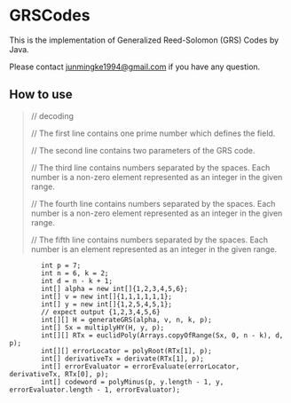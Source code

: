# GRSCodes

This is the implementation of Generalized Reed-Solomon (GRS) Codes by Java.

Please contact junmingke1994@gmail.com if you have any question.

## How to use

> // decoding
> 
> // The first line contains one prime number which defines the field.
> 
> // The second line contains two parameters of the GRS code.
> 
> // The third line contains numbers separated by the spaces. Each number is a non-zero element represented as an integer in the given range.
> 
> // The fourth line contains numbers separated by the spaces. Each number is a non-zero element represented as an integer in the given range.
> 
> // The fifth line contains numbers separated by the spaces. Each number is an element represented as an integer in the given range.

```
        int p = 7;
        int n = 6, k = 2;
        int d = n - k + 1;
        int[] alpha = new int[]{1,2,3,4,5,6};
        int[] v = new int[]{1,1,1,1,1,1};
        int[] y = new int[]{1,2,5,4,5,1};
        // expect output {1,2,3,4,5,6}
        int[][] H = generateGRS(alpha, v, n, k, p);
        int[] Sx = multiplyHY(H, y, p);
        int[][] RTx = euclidPoly(Arrays.copyOfRange(Sx, 0, n - k), d, p);
        int[][] errorLocator = polyRoot(RTx[1], p);
        int[] derivativeTx = derivate(RTx[1], p);
        int[] errorEvaluator = errorEvaluate(errorLocator, derivativeTx, RTx[0], p);
        int[] codeword = polyMinus(p, y.length - 1, y, errorEvaluator.length - 1, errorEvaluator);
```
